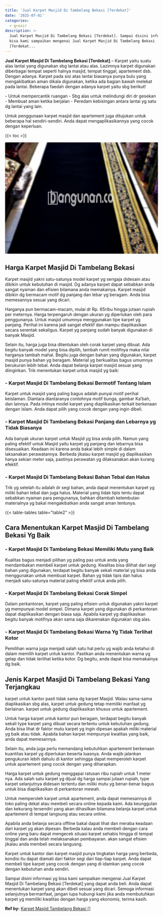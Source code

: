 ```yaml
---
title: 'Jual Karpet Masjid Di Tambelang Bekasi [Terdekat]'
date: '2025-07-01'
categories:
  - grosir
description: >-
  Jual Karpet Masjid Di Tambelang Bekasi [Terdekat]. Sampai disini informasi yg
  bisa kami sampaikan mengenai Jual Karpet Masjid Di Tambelang Bekasi
  [Terdekat...
---
```


**Jual Karpet Masjid Di Tambelang Bekasi \[Terdekat\]** – Karpet yaitu suatu alas lantai yang digunakan sbg lantai atau alas. Lazimnya karpet digunakan diberbagai tempat seperti halnya masjid, tempat tinggal, apartement dsb. Dengan adanya. Karpet pada sisi atas lantai biasanya punya bulu yang mengakibatkan aman dikala digunakan, ketika ada bagian bawah melekat pada lantai. Beberapa faedah dengan adanya karpet yaitu sbg berikut!

\- Untuk mempercantik ruangan - Sbg alas untuk melindungi diri dr gesekan - Membuat aman ketika berjalan - Peredam kebisingan antara lantai yg satu dg lantai yang lain.

Untuk penggunaan karpet masjid dan apartement juga ditujukan untuk beberapa hal sendiri-sendiri. Anda dapat mengaplikasikannya yang cocok dengan keperluan.

{{< toc >}}

![Jual Karpet Masjid Di Tambelang Bekasi [Terdekat]](/images/grosir-karpet-murah-78.png)

## Harga Karpet Masjid Di Tambelang Bekasi

Karpet masjid yakni satu-satunya model karpet yg sengaja didesain atau dibikin untuk kebutuhan di masjid. Dg adanya karpet dapat sebabkan anda sangat nyaman dan efisien bilamana anda memakainya. Karpet masjid dibikin dg bermacam motif dg panjang dan lebar yg beragam. Anda bisa memesannya sesuai yang dicari.

Harganya pun bermacam-macam, mulai dr Rp. 65ribu hingga jutaan rupiah per meternya. Harga terpengaruh dengan ukuran yg diperlukan oleh para penggunanya. Untuk masjid umumnya menggunakan tipe karpet yg panjang. Perihal ini karena jadi sangat efektif dan mampu diaplikasikan secara serentak sekaligus. Karpet yg panjang sudah banyak digunakan di banyak Masjid.

Selain itu, harga juga bisa ditentukan oleh corak karpet yang dibuat. Ada begitu banyak model yang bisa dipilih, tambah rumit motifnya maka nilai harganya tambah mahal. Begitu juga dengan bahan yang digunakan, karpet masjid punya bahan yg beragam. Material yg berkualitas bagus umumnya berukuran lebih tebal. Anda dapat belanja karpet masjid sesuai yang diinginkan. Trik menentukan karpet untuk masjid yg baik:

### \- Karpet Masjid Di Tambelang Bekasi Bermotif Tentang Islam

Karpet untuk masjid yang paling bagus adalah punyai motif perihal keislaman. Diantara diantaranya contohnya motif bunga, gambar Ka’bah, dan lainnya. Pada intinya model karpet yang diaplikasikan terkait berkenaan dengan Islam. Anda dapat pilih yang cocok dengan yang ingin dibeli.

### \- Karpet Masjid Di Tambelang Bekasi Panjang dan Lebarnya yg Tidak Biasanya

Ada banyak ukuran karpet untuk Masjid yg bisa anda pilih. Namun yang paling efektif untuk Masjid yaitu karpet yg panjang dan lebarnya bisa disesuaikan. Keadaan ini karena anda bakal lebih simple di dalam laksanakan perawatannya. Berbeda jikalau karpet masjid yg diaplikasikan hanya sekian meter saja, pastinya perawatan yg dilaksanakan akan kurang efektif.

### \- Karpet Masjid Di Tambelang Bekasi Bahan Tebal dan Halus

Trik yg setelah itu adalah dr segi bahan, anda dapat menentukan karpet yg miliki bahan tebal dan juga halus. Material yang tidak tipis tentu dapat sebabkan nyaman para pengunanya, bahkan ditambah kelembutan materialnya yg bakal mengakibatkan anda sangat aman tentunya.

{{< table-tables table="table2" >}}

## Cara Menentukan Karpet Masjid Di Tambelang Bekasi Yg Baik

### \- Karpet Masjid Di Tambelang Bekasi Memiliki Mutu yang Baik

Kualitas bagus menjadi pilihan yg paling pas untuk anda yang mendambakan membeli karpet untuk gedung. Kwalitas bisa dilihat dari segi bahan yang digunakan, terdapat begitu banyak sekali material yg bisa anda menggunakan untuk membuat karpet. Bahan yg tidak tipis dan halus menjadi satu-satunya material paling efektif untuk anda pilih.

### \- Karpet Masjid Di Tambelang Bekasi Corak Simpel

Dalam perkantoran, karpet yang paling efisien untuk digunakan yakni karpet yg mempunyai model simpel. Dimana karpet yang digunakan di perkantoran dapat diaplikasikan dengan biasa saja. Apabila karpet yg diaplikasikan begitu banyak motifnya akan sama saja dikarenakan digunakan sbg alas.

### \- Karpet Masjid Di Tambelang Bekasi Warna Yg Tidak Terlihat Kotor

Pemilihan warna juga menjadi salah satu hal perlu yg wajib anda ketahui di dalam memilih karpet untuk kantor. Pastikan anda menentukan warna yg gelap dan tidak terlihat ketika kotor. Dg begitu, anda dapat bisa memakainya dg baik.

## Jenis Karpet Masjid Di Tambelang Bekasi Yang Terjangkau

karpet untuk kantor pasti tidak sama dg karpet Masjid. Walau sama-sama diaplikasikan sbg alas, karpet untuk gedung tetap memiliki manfaat yg berlainan. karpet untuk gedung diaplikasikan khusus untuk apartement.

Untuk harga karpet untuk kantor pun beragam, terdapat begitu banyak sekali type karpet yang dibuat secara tertentu untuk kebutuhan gedung. Anda bisa lihat dr faktor mutu karpet yg ingin dipesan apakah miliki material yg baik atau tidak. Apabila bahan karpet mempunyai kwalitas yang baik, anda dapat memesannya.

Selain itu, anda juga perlu memandang kebutuhkan apartement berkenaan kuantitas karpet yg diperlukan beserta luasnya. Anda wajib jalankan pengukuran lebih dahulu di kantor sehingga dapat memperoleh karpet untuk apartement yang cocok dengan yang diharapkan.

Harga karpet untuk gedung menggapai ratusan ribu rupiah untuk 1 meter nya. Ada salah satu karpet yg dijual dg harga sampai jutaan rupiah, type karpet selanjutnya didesain tertentu dan miliki mutu yg benar-benar bagus untuk bisa diaplikasikan di perkantoran mewah.

Untuk memperoleh karpet untuk apartement, anda dapat memesannya di toko paling dekat atau membeli secara online kepada kami. Ada keunggulan dan kekurang tersendiri yang akan dihasilkan bilamana belanja karpet untuk apartement di tempat langsung atau secara online.

Apabila anda belanja secara offline bakal dapat lihat dan meraba keadaan dari karpet yg akan dipesan. Berbeda kalau anda membeli dengan cara online yang baru dapat mengecek situasi karpet sehabis hingga di tempat tinggal dan anda telah melaksanakan pembayaran. akan sangat efisien jikalau anda membeli secara langusng.

Karpet untuk kantor dan karpet masjid punya tingkatan harga yang berbeda, kondisi itu dapat diamati dari faktor segi dari tiap-tiap karpet. Anda dapat membeli tipe karpet yang cocok dengan yang di idamkan yang cocok dengan kebutuhan anda sendiri.

Sampai disini informasi yg bisa kami sampaikan mengenai Jual Karpet Masjid Di Tambelang Bekasi \[Terdekat\] yang dapat anda beli. Anda dapat menentukan karpet yang akan dibeli sesuai yang dicari. Semoga informasi selanjutnya bermanfaat, jangan lupa hubungi kami jika anda membutuhkan karpet yg memiliki kwalitas dengan harga yang ekonomis, terima kasih.

**Ref by:**  [Karpet Masjid Tambelang Bekasi []](https://id.wikipedia.org/wiki/Karpet)
